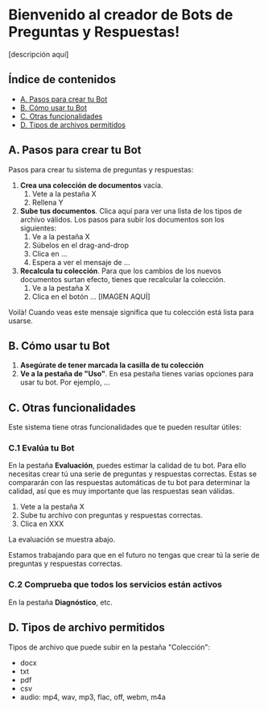 # Bienvenido al creador de Bots de Preguntas y Respuestas!

[descripción aquí]

## Índice de contenidos
* [A. Pasos para crear tu Bot](#pasos_crear_bot)
* [B. Cómo usar tu Bot](#uso_bot)
* [C. Otras funcionalidades](#otros)
* [D. Tipos de archivos permitidos](#tipos_archivos)


<!-- <details> -->
<a name="pasos_crear_bot"></a>
## A. Pasos para crear tu Bot
<!-- <summary> ## A. Pasos para crear tu Bot (Click to expand)</summary> -->
Pasos para crear tu sistema de preguntas y respuestas:

1. **Crea una colección de documentos** vacía.
	1. Vete a la pestaña X
	2. Rellena Y
2. **Sube tus documentos**. Clica aquí para ver una lista de los tipos de archivo válidos. Los pasos para subir los documentos son los siguientes:
	1. Ve a la pestaña X
	2. Súbelos en el drag-and-drop
	3. Clica en ...
	4. Espera a ver el mensaje de ...
3. **Recalcula tu colección**. Para que los cambios de los nuevos documentos surtan efecto, tienes que recalcular la colección.
	1. Ve a la pestaña X
	2. Clica en el botón ...
[IMAGEN AQUÍ]

Voilà! Cuando veas este mensaje significa que tu colección está lista para usarse.
<!-- </details> -->

<!-- <details> -->
<a name="uso_bot"></a>
## B. Cómo usar tu Bot
<!-- <summary> ## B. Cómo usar tu Bot (Click to expand)</summary> -->
1. **Asegúrate de tener marcada la casilla de tu colección**
2. **Ve a la pestaña de "Uso"**. En esa pestaña tienes varias opciones para usar tu bot. Por ejemplo, ...
<!-- </details> -->

<!-- <details> -->
<a name="otros"></a>
## C. Otras funcionalidades
<!-- <summary> ## C. Otras funcionalidades (Click to expand)</summary> -->
Este sistema tiene otras funcionalidades que te pueden resultar útiles:

### C.1 Evalúa tu Bot
En la pestaña **Evaluación**, puedes estimar la calidad de tu bot. Para ello necesitas crear tú una serie de preguntas y respuestas correctas. Estas se compararán con las respuestas automáticas de tu bot para determinar la calidad, así que es muy importante que las respuestas sean válidas.

1. Vete a la pestaña X
2. Sube tu archivo con preguntas y respuestas correctas. 
3. Clica en XXX

La evaluación se muestra abajo.

Estamos trabajando para que en el futuro no tengas que crear tú la serie de preguntas y respuestas correctas. 

### C.2 Comprueba que todos los servicios están activos
En la pestaña **Diagnóstico**, etc.
<!-- </details> -->



<!-- <details> -->
<a name="tipos_archivo"></a>
## D. Tipos de archivo permitidos
<!-- <summary> ## D. Tipos de archivo permitidos (Click to expand)</summary> -->
Tipos de archivo que puede subir en la pestaña "Colección":
* docx
* txt
* pdf
* csv
* audio: mp4, wav, mp3, flac, off, webm, m4a
<!-- </details> -->
